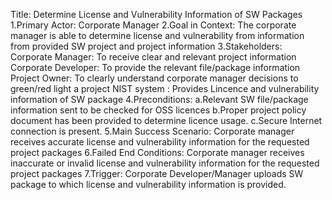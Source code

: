 Title: Determine License and Vulnerability Information of SW Packages
1.Primary Actor: Corporate Manager
2.Goal in Context: The corporate manager is able to determine license and vulnerability from information from provided SW project and project information
3.Stakeholders:
Corporate Manager: To receive clear and relevant project information
Corporate Developer: To provide the relevant file/package information
Project Owner: To clearly understand corporate manager decisions to green/red light a project
NIST system : Provides Lincence and vulnerability information of SW package 
4.Preconditions:
a.Relevant SW file/package information sent to be checked for OSS licences
b.Proper project policy document has been provided to determine licence usage.
c.Secure Internet connection is present.
5.Main Success Scenario: Corporate manager receives accurate license and vulnerability
information for the requested project packages
6.Failed End Conditions: Corporate manager receives inaccurate or invalid license and
vulnerability information for the requested project packages
7.Trigger: Corporate Developer/Manager uploads SW package to which license and vulnerability information is provided.

